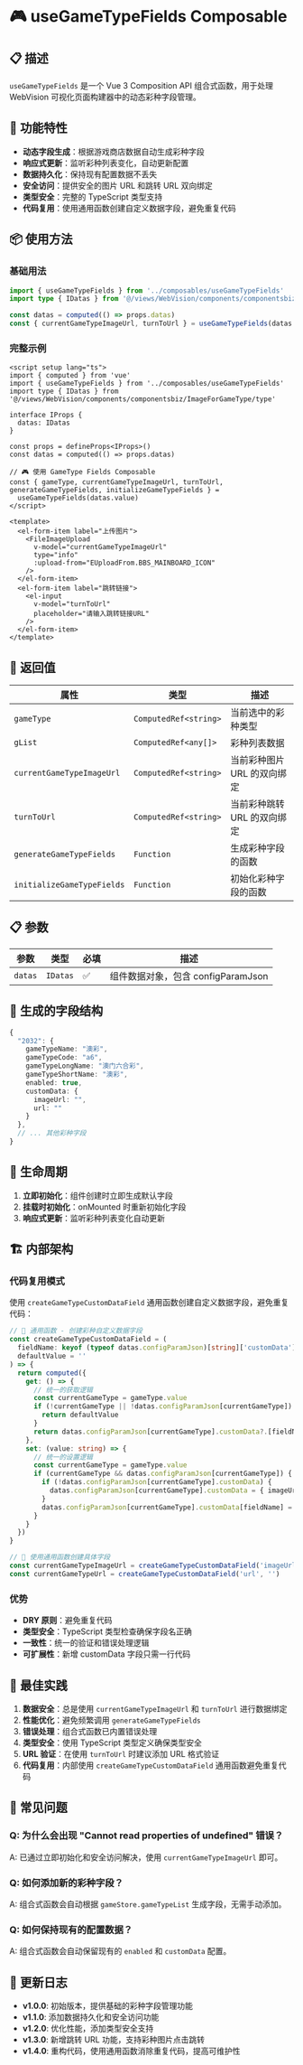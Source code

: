 # 🎮 useGameTypeFields Composable

## 📋 描述

`useGameTypeFields` 是一个 Vue 3 Composition API 组合式函数，用于处理 WebVision 可视化页面构建器中的动态彩种字段管理。

## 🎯 功能特性

- **动态字段生成**：根据游戏商店数据自动生成彩种字段
- **响应式更新**：监听彩种列表变化，自动更新配置
- **数据持久化**：保持现有配置数据不丢失
- **安全访问**：提供安全的图片 URL 和跳转 URL 双向绑定
- **类型安全**：完整的 TypeScript 类型支持
- **代码复用**：使用通用函数创建自定义数据字段，避免重复代码

## 📦 使用方法

### 基础用法

```typescript
import { useGameTypeFields } from '../composables/useGameTypeFields'
import type { IDatas } from '@/views/WebVision/components/componentsbiz/ImageForGameType/type'

const datas = computed(() => props.datas)
const { currentGameTypeImageUrl, turnToUrl } = useGameTypeFields(datas.value)
```

### 完整示例

```vue
<script setup lang="ts">
import { computed } from 'vue'
import { useGameTypeFields } from '../composables/useGameTypeFields'
import type { IDatas } from '@/views/WebVision/components/componentsbiz/ImageForGameType/type'

interface IProps {
  datas: IDatas
}

const props = defineProps<IProps>()
const datas = computed(() => props.datas)

// 🎮 使用 GameType Fields Composable
const { gameType, currentGameTypeImageUrl, turnToUrl, generateGameTypeFields, initializeGameTypeFields } =
  useGameTypeFields(datas.value)
</script>

<template>
  <el-form-item label="上传图片">
    <FileImageUpload
      v-model="currentGameTypeImageUrl"
      type="info"
      :upload-from="EUploadFrom.BBS_MAINBOARD_ICON"
    />
  </el-form-item>
  <el-form-item label="跳转链接">
    <el-input
      v-model="turnToUrl"
      placeholder="请输入跳转链接URL"
    />
  </el-form-item>
</template>
```

## 🔧 返回值

| 属性                       | 类型                  | 描述                        |
| -------------------------- | --------------------- | --------------------------- |
| `gameType`                 | `ComputedRef<string>` | 当前选中的彩种类型          |
| `gList`                    | `ComputedRef<any[]>`  | 彩种列表数据                |
| `currentGameTypeImageUrl`  | `ComputedRef<string>` | 当前彩种图片 URL 的双向绑定 |
| `turnToUrl`                | `ComputedRef<string>` | 当前彩种跳转 URL 的双向绑定 |
| `generateGameTypeFields`   | `Function`            | 生成彩种字段的函数          |
| `initializeGameTypeFields` | `Function`            | 初始化彩种字段的函数        |

## 📋 参数

| 参数    | 类型     | 必填 | 描述                               |
| ------- | -------- | ---- | ---------------------------------- |
| `datas` | `IDatas` | ✅   | 组件数据对象，包含 configParamJson |

## 🎯 生成的字段结构

```typescript
{
  "2032": {
    gameTypeName: "澳彩",
    gameTypeCode: "a6",
    gameTypeLongName: "澳门六合彩",
    gameTypeShortName: "澳彩",
    enabled: true,
    customData: {
      imageUrl: "",
      url: ""
    }
  },
  // ... 其他彩种字段
}
```

## 🔄 生命周期

1. **立即初始化**：组件创建时立即生成默认字段
2. **挂载时初始化**：onMounted 时重新初始化字段
3. **响应式更新**：监听彩种列表变化自动更新

## 🏗️ 内部架构

### 代码复用模式

使用 `createGameTypeCustomDataField` 通用函数创建自定义数据字段，避免重复代码：

```typescript
// 🔧 通用函数 - 创建彩种自定义数据字段
const createGameTypeCustomDataField = (
  fieldName: keyof (typeof datas.configParamJson)[string]['customData'],
  defaultValue = ''
) => {
  return computed({
    get: () => {
      // 统一的获取逻辑
      const currentGameType = gameType.value
      if (!currentGameType || !datas.configParamJson[currentGameType]) {
        return defaultValue
      }
      return datas.configParamJson[currentGameType].customData?.[fieldName] || defaultValue
    },
    set: (value: string) => {
      // 统一的设置逻辑
      const currentGameType = gameType.value
      if (currentGameType && datas.configParamJson[currentGameType]) {
        if (!datas.configParamJson[currentGameType].customData) {
          datas.configParamJson[currentGameType].customData = { imageUrl: '', url: '' }
        }
        datas.configParamJson[currentGameType].customData[fieldName] = value
      }
    }
  })
}

// 🎯 使用通用函数创建具体字段
const currentGameTypeImageUrl = createGameTypeCustomDataField('imageUrl', 'https://img.yzcdn.cn/vant/cat.jpeg')
const currentGameTypeUrl = createGameTypeCustomDataField('url', '')
```

### 优势

- **DRY 原则**：避免重复代码
- **类型安全**：TypeScript 类型检查确保字段名正确
- **一致性**：统一的验证和错误处理逻辑
- **可扩展性**：新增 customData 字段只需一行代码

## 🚀 最佳实践

1. **数据安全**：总是使用 `currentGameTypeImageUrl` 和 `turnToUrl` 进行数据绑定
2. **性能优化**：避免频繁调用 `generateGameTypeFields`
3. **错误处理**：组合式函数已内置错误处理
4. **类型安全**：使用 TypeScript 类型定义确保类型安全
5. **URL 验证**：在使用 `turnToUrl` 时建议添加 URL 格式验证
6. **代码复用**：内部使用 `createGameTypeCustomDataField` 通用函数避免重复代码

## 🐛 常见问题

### Q: 为什么会出现 "Cannot read properties of undefined" 错误？

A: 已通过立即初始化和安全访问解决，使用 `currentGameTypeImageUrl` 即可。

### Q: 如何添加新的彩种字段？

A: 组合式函数会自动根据 `gameStore.gameTypeList` 生成字段，无需手动添加。

### Q: 如何保持现有的配置数据？

A: 组合式函数会自动保留现有的 `enabled` 和 `customData` 配置。

## 📄 更新日志

- **v1.0.0**: 初始版本，提供基础的彩种字段管理功能
- **v1.1.0**: 添加数据持久化和安全访问功能
- **v1.2.0**: 优化性能，添加类型安全支持
- **v1.3.0**: 新增跳转 URL 功能，支持彩种图片点击跳转
- **v1.4.0**: 重构代码，使用通用函数消除重复代码，提高可维护性
